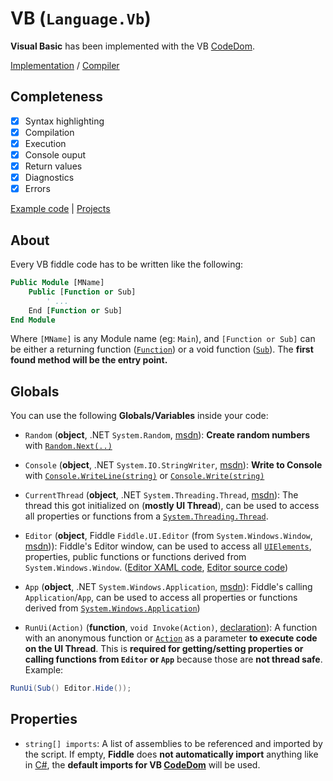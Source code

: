 # VB (`Language.Vb`)

**Visual Basic** has been implemented with the VB [CodeDom](https://docs.microsoft.com/en-us/dotnet/framework/reflection-and-codedom/using-the-codedom).

[Implementation](https://github.com/mrousavy/Fiddle/tree/master/Fiddle.Compilers/Implementation/VB) / [Compiler](https://github.com/mrousavy/Fiddle/blob/master/Fiddle.Compilers/Implementation/VB/VbCompiler.cs)

## Completeness

- [x] Syntax highlighting
- [x] Compilation
- [x] Execution
- [x] Console ouput
- [x] Return values
- [x] Diagnostics
- [x] Errors

[Example code](https://github.com/mrousavy/Fiddle/blob/master/Fiddle.Compilers/Implementation/VB/VbDemo.vb) | [Projects](https://github.com/mrousavy/Fiddle/projects)

## About

Every VB fiddle code has to be written like the following:

```vb
Public Module [MName]
    Public [Function or Sub]
	    ' ...
    End [Function or Sub]
End Module
```

Where `[MName]` is any Module name (eg: `Main`), and `[Function or Sub]` can be either a returning function ([`Function`](https://docs.microsoft.com/en-us/dotnet/visual-basic/programming-guide/language-features/procedures/function-procedures)) or a void function ([`Sub`](https://docs.microsoft.com/en-us/dotnet/visual-basic/programming-guide/language-features/procedures/sub-procedures)). The **first found method will be the entry point.**


## Globals
You can use the following **Globals/Variables** inside your code:

* `Random` (**object**, .NET `System.Random`, [msdn](https://msdn.microsoft.com/en-us/library/system.random(v=vs.110).aspx)): **Create random numbers** with [`Random.Next(..)`](https://msdn.microsoft.com/en-us/library/system.random.next(v=vs.110).aspx)

* `Console` (**object**, .NET `System.IO.StringWriter`, [msdn](https://msdn.microsoft.com/en-us/library/system.io.stringwriter(v=vs.110).aspx)): **Write to Console** with [`Console.WriteLine(string)`](https://msdn.microsoft.com/en-us/library/system.console.writeline(v=vs.110).aspx) or [`Console.Write(string)`](https://msdn.microsoft.com/en-us/library/system.console.write(v=vs.110).aspx)

* `CurrentThread` (**object**, .NET `System.Threading.Thread`, [msdn](https://msdn.microsoft.com/en-us/library/system.threading.thread(v=vs.110).aspx)): The thread this got initialized on (**mostly UI Thread**), can be used to access all properties or functions from a [`System.Threading.Thread`](https://msdn.microsoft.com/en-us/library/system.threading.thread(v=vs.110).aspx).

* `Editor` (**object**, Fiddle `Fiddle.UI.Editor` (from `System.Windows.Window`, [msdn](https://msdn.microsoft.com/en-us/library/system.windows.window(v=vs.110).aspx))): Fiddle's Editor window, can be used to access all [`UIElements`](https://msdn.microsoft.com/en-us/library/system.windows.uielement(v=vs.110).aspx), properties, public functions or functions derived from `System.Windows.Window`. ([Editor XAML code](https://github.com/mrousavy/Fiddle/blob/master/Fiddle.UI/Editor.xaml), [Editor source code](https://github.com/mrousavy/Fiddle/blob/master/Fiddle.UI/Editor.xaml.cs))

* `App` (**object**, .NET `System.Windows.Application`, [msdn](https://msdn.microsoft.com/en-us/library/system.windows.application(v=vs.110).aspx)): Fiddle's calling `Application`/`App`, can be used to access all properties or functions derived from [`System.Windows.Application`](https://msdn.microsoft.com/en-us/library/system.windows.application(v=vs.110).aspx))

* `RunUi(Action)` (**function**, `void Invoke(Action)`, [declaration](https://github.com/mrousavy/Fiddle/blob/master/Fiddle.UI/FiddleGlobals.cs#L13)): A function with an anonymous function or [`Action`](https://msdn.microsoft.com/en-us/library/018hxwa8(v=vs.110).aspx) as a parameter **to execute code on the UI Thread**. This is **required for getting/setting properties or calling functions from `Editor` or `App`** because those are **not thread safe**. Example:

```cs
RunUi(Sub() Editor.Hide());
```

## Properties
- `string[] imports`: A list of assemblies to be referenced and imported by the script. If empty, **Fiddle** does **not automatically import** anything like in [C#](https://github.com/mrousavy/Fiddle/blob/master/Doc/CSharp.md), the **default imports for VB [CodeDom](https://docs.microsoft.com/en-us/dotnet/framework/reflection-and-codedom/using-the-codedom)** will be used.
